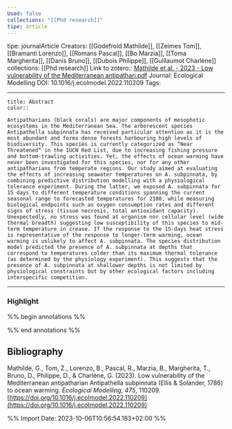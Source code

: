 ```yaml
---
Used: false
collections: "[[Phd research]]"
tipe: article
---
```

tipe: journalArticle
Creators: [[Godefroid Mathilde]], [[Zeimes Tom]], [[Bramanti Lorenzo]], [[Romans Pascal]], [[Bo Marzia]], [[Toma Margherita]], [[Danis Bruno]], [[Dubois Philippe]], [[Guillaumot Charlène]]
collections: [[Phd research]]
Link to zotero:: [Mathilde et al. - 2023 - Low vulnerability of the Mediterranean antipathari.pdf](zotero://select/library/items/8KEUK9PB)
Journal: Ecological Modelling
DOI: 10.1016/j.ecolmodel.2022.110209
Tags: 

---
```ad-note
title: Abstract
color:: 

Antipatharians (black corals) are major components of mesophotic ecosystems in the Mediterranean Sea. The arborescent species Antipathella subpinnata has received particular attention as it is the most abundant and forms dense forests harbouring high levels of biodiversity. This species is currently categorized as “Near Threatened” in the IUCN Red List, due to increasing fishing pressure and bottom-trawling activities. Yet, the effects of ocean warming have never been investigated for this species, nor for any other antipatharians from temperate regions. Our study aimed at evaluating the effects of increasing seawater temperatures on A. subpinnata, by combining predictive distribution modelling with a physiological tolerance experiment. During the latter, we exposed A. subpinnata for 15 days to different temperature conditions spanning the current seasonal range to forecasted temperatures for 2100, while measuring biological endpoints such as oxygen consumption rates and different signs of stress (tissue necrosis, total antioxidant capacity). Unexpectedly, no stress was found at organism nor cellular level (wide thermal breadth) suggesting low susceptibility of this species to mid-term temperature in­ crease. If the response to the 15-days heat stress is representative of the response to longer-term warming, ocean warming is unlikely to affect A. subpinnata. The species distribution model predicted the presence of A. subpinnata at depths that correspond to temperatures colder than its maximum thermal tolerance (as determined by the physiology experiment). This suggests that the presence of A. subpinnata at shallower depths is not limited by physiological constraints but by other ecological factors including interspecific competition.

```

---
### Highlight

%% begin annotations %%

%% end annotations %%

## Bibliography

Mathilde, G., Tom, Z., Lorenzo, B., Pascal, R., Marzia, B., Margherita, T., Bruno, D., Philippe, D., & Charlène, G. (2023). Low vulnerability of the Mediterranean antipatharian Antipathella subpinnata (Ellis & Solander, 1786) to ocean warming. _Ecological Modelling_, _475_, 110209. [https://doi.org/10.1016/j.ecolmodel.2022.110209](https://doi.org/10.1016/j.ecolmodel.2022.110209)

%% Import Date: 2023-10-06T10:56:54.183+02:00 %%
